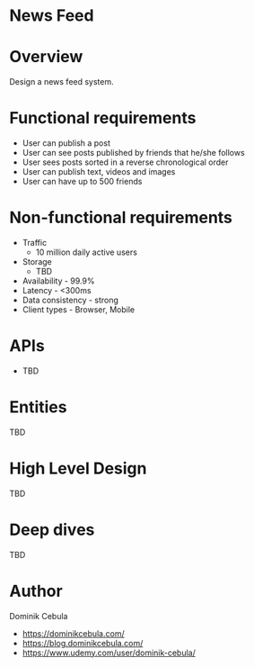 # News Feed

# Overview

Design a news feed system.

# Functional requirements

* User can publish a post
* User can see posts published by friends that he/she follows
* User sees posts sorted in a reverse chronological order
* User can publish text, videos and images
* User can have up to 500 friends

# Non-functional requirements

* Traffic
  * 10 million daily active users
* Storage
    * TBD
* Availability - 99.9%
* Latency - <300ms
* Data consistency - strong
* Client types - Browser, Mobile

# APIs

* TBD

# Entities

TBD

# High Level Design

TBD

# Deep dives

TBD

# Author

Dominik Cebula

* https://dominikcebula.com/
* https://blog.dominikcebula.com/
* https://www.udemy.com/user/dominik-cebula/

